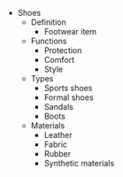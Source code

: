 - Shoes
  - Definition
    - Footwear item
  - Functions
    - Protection
    - Comfort
    - Style
  - Types
    - Sports shoes
    - Formal shoes
    - Sandals
    - Boots
  - Materials
    - Leather
    - Fabric
    - Rubber
    - Synthetic materials